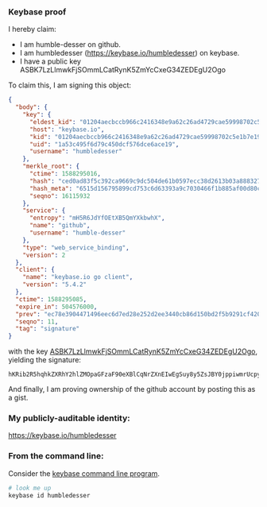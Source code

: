 ### Keybase proof

I hereby claim:

  * I am humble-desser on github.
  * I am humbledesser (https://keybase.io/humbledesser) on keybase.
  * I have a public key ASBK7LzLlmwkFjSOmmLCatRynK5ZmYcCxeG34ZEDEgU2Ogo

To claim this, I am signing this object:

```json
{
  "body": {
    "key": {
      "eldest_kid": "01204aecbccb966c2416348e9a62c26ad4729cae59998702c5e1b7e191031205363a0a",
      "host": "keybase.io",
      "kid": "01204aecbccb966c2416348e9a62c26ad4729cae59998702c5e1b7e191031205363a0a",
      "uid": "1a53c495f6d79c450dcf576dce6ace19",
      "username": "humbledesser"
    },
    "merkle_root": {
      "ctime": 1588295016,
      "hash": "ced0ad83f5c392ca9669c9dc504de61b0597ecc38d2613b03a888327a7de8e33fbb261574d721554ed8c90f5dd81ef091ddeee3324fec3f6c1976f0ac1151110",
      "hash_meta": "6515d156795899cd753c6d63393a9c7030466f1b885af00d80c8dc6f27152663",
      "seqno": 16115932
    },
    "service": {
      "entropy": "mH5R6JdYfOEtXB5QmYXkbwhX",
      "name": "github",
      "username": "humble-desser"
    },
    "type": "web_service_binding",
    "version": 2
  },
  "client": {
    "name": "keybase.io go client",
    "version": "5.4.2"
  },
  "ctime": 1588295085,
  "expire_in": 504576000,
  "prev": "ec78e3904471496eec6d7ed28e252d2ee3440cb86d150bd2f5b9291cf4202c14",
  "seqno": 11,
  "tag": "signature"
}
```

with the key [ASBK7LzLlmwkFjSOmmLCatRynK5ZmYcCxeG34ZEDEgU2Ogo](https://keybase.io/humbledesser), yielding the signature:

```
hKRib2R5hqhkZXRhY2hlZMOpaGFzaF90eXBlCqNrZXnEIwEgSuy8y5ZsJBY0jppiwmrUcpyuWZmHAsXht+GRAxIFNjoKp3BheWxvYWTESpcCC8Qg7HjjkERxSW7sbX7SjiUtLuNEDLhtFQvS9bkpHPQgLBTEIDz7e6FSCDuM5NYL3YqzuimoLXiMZ+7s9ogHlOKSPRkfAgHCo3NpZ8RAWGJD8LHXn/TC/4AXeNHs9Qz/zZ36uIEGa4dqLt2qSZQ38ad/CigLQdgA/pRGiVvwmMEHHrmKTxJcwoB1O8BxAahzaWdfdHlwZSCkaGFzaIKkdHlwZQildmFsdWXEIMJ8DzWU7O1BHMSa7ICrYkBIvixMJvmCZlny6iJLvyV1o3RhZ80CAqd2ZXJzaW9uAQ==

```

And finally, I am proving ownership of the github account by posting this as a gist.

### My publicly-auditable identity:

https://keybase.io/humbledesser

### From the command line:

Consider the [keybase command line program](https://keybase.io/download).

```bash
# look me up
keybase id humbledesser
```
